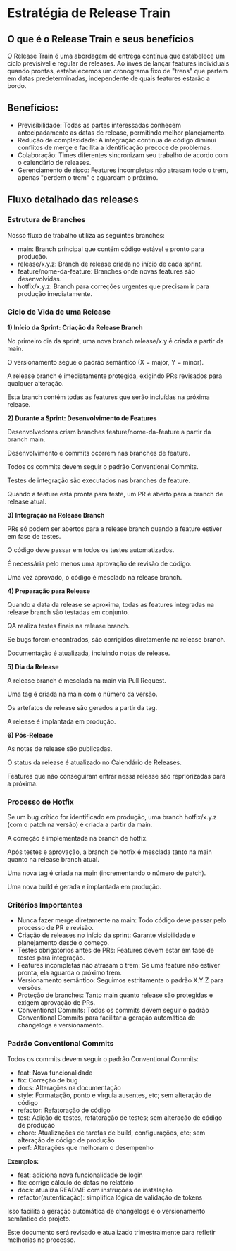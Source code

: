 # Estratégia de Release Train

## O que é o Release Train e seus benefícios

O Release Train é uma abordagem de entrega contínua que estabelece um ciclo previsível e regular de releases. 
Ao invés de lançar features individuais quando prontas, estabelecemos um cronograma fixo de "trens" que partem em datas 
predeterminadas, independente de quais features estarão a bordo.

## Benefícios:

- Previsibilidade: Todas as partes interessadas conhecem antecipadamente as datas de release, permitindo melhor planejamento.
- Redução de complexidade: A integração contínua de código diminui conflitos de merge e facilita a identificação precoce de problemas.
- Colaboração: Times diferentes sincronizam seu trabalho de acordo com o calendário de releases.
- Gerenciamento de risco: Features incompletas não atrasam todo o trem, apenas "perdem o trem" e aguardam o próximo.

## Fluxo detalhado das releases

### Estrutura de Branches

Nosso fluxo de trabalho utiliza as seguintes branches:

- main: Branch principal que contém código estável e pronto para produção.
- release/x.y.z: Branch de release criada no início de cada sprint.
- feature/nome-da-feature: Branches onde novas features são desenvolvidas.
- hotfix/x.y.z: Branch para correções urgentes que precisam ir para produção imediatamente.

### Ciclo de Vida de uma Release

**1) Início da Sprint: Criação da Release Branch**

No primeiro dia da sprint, uma nova branch release/x.y é criada a partir da main.

O versionamento segue o padrão semântico (X = major, Y = minor).

A release branch é imediatamente protegida, exigindo PRs revisados para qualquer alteração.

Esta branch contém todas as features que serão incluídas na próxima release.

**2) Durante a Sprint: Desenvolvimento de Features**

Desenvolvedores criam branches feature/nome-da-feature a partir da branch main.

Desenvolvimento e commits ocorrem nas branches de feature.

Todos os commits devem seguir o padrão Conventional Commits.

Testes de integração são executados nas branches de feature.

Quando a feature está pronta para teste, um PR é aberto para a branch de release atual.

**3) Integração na Release Branch**

PRs só podem ser abertos para a release branch quando a feature estiver em fase de testes.

O código deve passar em todos os testes automatizados.

É necessária pelo menos uma aprovação de revisão de código.

Uma vez aprovado, o código é mesclado na release branch.

**4) Preparação para Release**

Quando a data da release se aproxima, todas as features integradas na release branch são testadas em conjunto.

QA realiza testes finais na release branch.

Se bugs forem encontrados, são corrigidos diretamente na release branch.

Documentação é atualizada, incluindo notas de release.

**5) Dia da Release**

A release branch é mesclada na main via Pull Request.

Uma tag é criada na main com o número da versão.

Os artefatos de release são gerados a partir da tag.

A release é implantada em produção.

**6) Pós-Release**

As notas de release são publicadas.

O status da release é atualizado no Calendário de Releases.

Features que não conseguiram entrar nessa release são repriorizadas para a próxima.

### Processo de Hotfix

Se um bug crítico for identificado em produção, uma branch hotfix/x.y.z (com o patch na versão) é criada a partir da main.

A correção é implementada na branch de hotfix.

Após testes e aprovação, a branch de hotfix é mesclada tanto na main quanto na release branch atual.

Uma nova tag é criada na main (incrementando o número de patch).

Uma nova build é gerada e implantada em produção.

### Critérios Importantes

- Nunca fazer merge diretamente na main: Todo código deve passar pelo processo de PR e revisão.
- Criação de releases no início da sprint: Garante visibilidade e planejamento desde o começo.
- Testes obrigatórios antes de PRs: Features devem estar em fase de testes para integração.
- Features incompletas não atrasam o trem: Se uma feature não estiver pronta, ela aguarda o próximo trem.
- Versionamento semântico: Seguimos estritamente o padrão X.Y.Z para versões.
- Proteção de branches: Tanto main quanto release são protegidas e exigem aprovação de PRs.
- Conventional Commits: Todos os commits devem seguir o padrão Conventional Commits para facilitar a geração automática de changelogs e versionamento.

### Padrão Conventional Commits
Todos os commits devem seguir o padrão Conventional Commits:

- feat: Nova funcionalidade
- fix: Correção de bug
- docs: Alterações na documentação
- style: Formatação, ponto e vírgula ausentes, etc; sem alteração de código
- refactor: Refatoração de código
- test: Adição de testes, refatoração de testes; sem alteração de código de produção
- chore: Atualizações de tarefas de build, configurações, etc; sem alteração de código de produção
- perf: Alterações que melhoram o desempenho

**Exemplos:**

- feat: adiciona nova funcionalidade de login
- fix: corrige cálculo de datas no relatório
- docs: atualiza README com instruções de instalação
- refactor(autenticação): simplifica lógica de validação de tokens

Isso facilita a geração automática de changelogs e o versionamento semântico do projeto.

Este documento será revisado e atualizado trimestralmente para refletir melhorias no processo.
